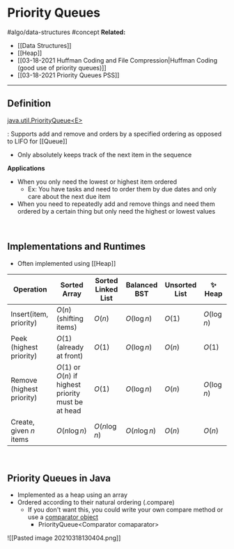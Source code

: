 # Priority Queues
#algo/data-structures 
#concept
**Related:**
-  [[Data Structures]]
- [[Heap]]
- [[03-18-2021 Huffman Coding and File Compression|Huffman Coding (good use of priority queues)]]
- [[03-18-2021 Priority Queues PSS]]

---


## Definition
[java.util.PriorityQueue\<E\>](https://docs.oracle.com/javase/7/docs/api/java/util/PriorityQueue.html)

: Supports add and remove and orders by a specified ordering as opposed to LIFO for [[Queue]]
- Only absolutely keeps track of the next item in the sequence

**Applications**
- When you only need the lowest or highest item ordered
	- Ex: You have tasks and need to order them by due dates and only care about the next due item
- When you need to repeatedly add and remove things and need them ordered by a certain thing but only need the highest or lowest values

<br/>

## Implementations and Runtimes
- Often implemented using [[Heap]]

| Operation                 | Sorted Array                                         | Sorted Linked List | Balanced BST  | Unsorted List | ✨ **Heap**     |
| ------------------------- | ---------------------------------------------------- | ------------------ | ------------- | ------------- | ----------- |
| Insert(item, priority)    | $O(n)$ (shifting items)                              | $O(n)$             | $O(\log n)$   | $O(1)$        | $O(\log n)$ |
| Peek (highest priority)   | $O(1)$ (already at front)                            | $O(1)$             | $O(\log n)$   | $O(n)$        | $O(1)$      |
| Remove (highest priority) | $O(1)$ or $O(n)$ if highest priority must be at head | $O(1)$             | $O(\log n)$   | $O(n)$        | $O(\log n)$ |
| Create, given $n$ items   | $O(n\log n)$                                         | $O(n \log n)$      | $O(n \log n)$ | $O(n)$        | $O(n)$      |

 <br/>

## Priority Queues in Java
- Implemented as a heap using an array
- Ordered according to their natural ordering (.compare) 
	- If you don't want this, you could write your own compare method or use a [comparator object](https://docs.oracle.com/javase/8/docs/api/java/util/Comparator.html) 
		- PriorityQueue\<Comparator comaparator>

![[Pasted image 20210318130404.png]]